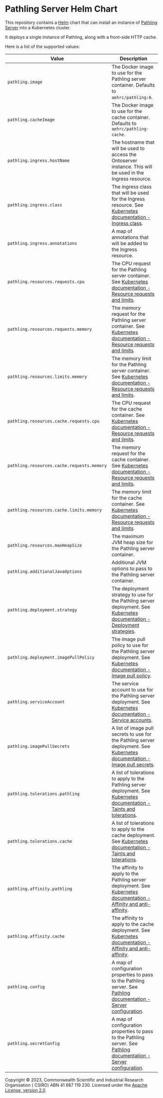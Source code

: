 # Pathling Server Helm Chart

This repository contains a [Helm](https://helm.sh) chart that can install
an instance of [Pathling Server](https://pathling.csiro.au/docs/server) into a
Kubernetes cluster.

It deploys a single instance of Pathling, along with a front-side HTTP cache.

Here is a list of the supported values:

| Value                                      | Description                                                                                                                                                                                                                |
|--------------------------------------------|----------------------------------------------------------------------------------------------------------------------------------------------------------------------------------------------------------------------------|
| `pathling.image`                           | The Docker image to use for the Pathling server container. Defaults to `aehrc/pathling:6`.                                                                                                                                 |
| `pathling.cacheImage`                      | The Docker image to use for the cache container. Defaults to `aehrc/pathling-cache`.                                                                                                                                       |
| `pathling.ingress.hostName`                | The hostname that will be used to access the Ontoserver instance. This will be used in the Ingress resource.                                                                                                               |
| `pathling.ingress.class`                   | The ingress class that will be used for the Ingress resource. See [Kubernetes documentation - Ingress class](https://kubernetes.io/docs/concepts/services-networking/ingress/#ingress-class).                              |
| `pathling.ingress.annotations`             | A map of annotations that will be added to the Ingress resource.                                                                                                                                                           
| `pathling.resources.requests.cpu`          | The CPU request for the Pathling server container. See [Kubernetes documentation - Resource requests and limits](https://kubernetes.io/docs/concepts/configuration/manage-resources-containers/#requests-and-limits).      |
| `pathling.resources.requests.memory`       | The memory request for the Pathling server container. See [Kubernetes documentation - Resource requests and limits](https://kubernetes.io/docs/concepts/configuration/manage-resources-containers/#requests-and-limits).   |
| `pathling.resources.limits.memory`         | The memory limit for the Pathling server container. See [Kubernetes documentation - Resource requests and limits](https://kubernetes.io/docs/concepts/configuration/manage-resources-containers/#requests-and-limits).     |
| `pathling.resources.cache.requests.cpu`    | The CPU request for the cache container. See [Kubernetes documentation - Resource requests and limits](https://kubernetes.io/docs/concepts/configuration/manage-resources-containers/#requests-and-limits).                
| `pathling.resources.cache.requests.memory` | The memory request for the cache container. See [Kubernetes documentation - Resource requests and limits](https://kubernetes.io/docs/concepts/configuration/manage-resources-containers/#requests-and-limits).             |
| `pathling.resources.cache.limits.memory`   | The memory limit for the cache container. See [Kubernetes documentation - Resource requests and limits](https://kubernetes.io/docs/concepts/configuration/manage-resources-containers/#requests-and-limits).               |
| `pathling.resources.maxHeapSize`           | The maximum JVM heap size for the Pathling server container.                                                                                                                                                               |
| `pathling.additionalJavaOptions`           | Additional JVM options to pass to the Pathling server container.                                                                                                                                                           |
| `pathling.deployment.strategy`             | The deployment strategy to use for the Pathling server deployment. See [Kubernetes documentation - Deployment strategies](https://kubernetes.io/docs/concepts/workloads/controllers/deployment/#strategy).                 |
| `pathling.deployment.imagePullPolicy`      | The image pull policy to use for the Pathling server deployment. See [Kubernetes documentation - Image pull policy](https://kubernetes.io/docs/concepts/containers/images/#updating-images).                               |
| `pathling.serviceAccount`                  | The service account to use for the Pathling server deployment. See [Kubernetes documentation - Service accounts](https://kubernetes.io/docs/tasks/configure-pod-container/configure-service-account/).                     |
| `pathling.imagePullSecrets`                | A list of image pull secrets to use for the Pathling server deployment. See [Kubernetes documentation - Image pull secrets](https://kubernetes.io/docs/tasks/configure-pod-container/pull-image-private-registry/).        |
| `pathling.tolerations.pathling`            | A list of tolerations to apply to the Pathling server deployment. See [Kubernetes documentation - Taints and tolerations](https://kubernetes.io/docs/concepts/scheduling-eviction/taint-and-toleration/).                  |
| `pathling.tolerations.cache`               | A list of tolerations to apply to the cache deployment. See [Kubernetes documentation - Taints and tolerations](https://kubernetes.io/docs/concepts/scheduling-eviction/taint-and-toleration/).                            |
| `pathling.affinity.pathling`               | The affinity to apply to the Pathling server deployment. See [Kubernetes documentation - Affinity and anti-affinity](https://kubernetes.io/docs/concepts/scheduling-eviction/assign-pod-node/#affinity-and-anti-affinity). |
| `pathling.affinity.cache`                  | The affinity to apply to the cache deployment. See [Kubernetes documentation - Affinity and anti-affinity](https://kubernetes.io/docs/concepts/scheduling-eviction/assign-pod-node/#affinity-and-anti-affinity).           |
| `pathling.config`                          | A map of configuration properties to pass to the Pathling server. See [Pathling documentation - Server configuration](https://pathling.csiro.au/docs/server/configuration).                                                |
| `pathling.secretConfig`                    | A map of configuration properties to pass to the Pathling server. See [Pathling documentation - Server configuration](https://pathling.csiro.au/docs/server/configuration).                                                |

Copyright © 2023, Commonwealth Scientific and Industrial Research Organisation (
CSIRO) ABN 41 687 119 230. Licensed under the [Apache License, version 2.0](https://www.apache.org/licenses/LICENSE-2.0).

